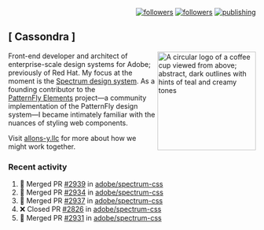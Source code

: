<p align="right"><a rel="me" href="https://front-end.social/@castastrophe">
    <img alt="followers" title="Follow me on Mastodon" src="https://img.shields.io/mastodon/follow/109297102751309835?domain=https%3A%2F%2Ffront-end.social&label=Follow&logo=mastodon&logoColor=white&style=for-the-badge&labelColor=008080&color=006969"/></a>
  <a href="https://codepen.io/castastrophe/">
    <img alt="followers" title="Follow me on CodePen" src="https://img.shields.io/badge/23-1?color=640464&labelColor=7c007c&style=for-the-badge&logo=codepen&label=Follow"/></a>
<a href="https://castastrophe.medium.com/">
    <img alt="publishing" title="View articles on Medium" src="https://img.shields.io/badge/107-1?color=666&labelColor=444&label=subscribe&logo=medium&logoColor=white&style=for-the-badge"/></a>
</p>

## [&nbsp;Cassondra&nbsp;]

<img align="right" src="https://github-production-user-asset-6210df.s3.amazonaws.com/1840295/253016758-ba468774-1cd3-42c2-8f43-947b5eeb5edf.png" height="200" alt="A circular logo of a coffee cup viewed from above; abstract, dark outlines with hints of teal and creamy tones">

Front-end developer and architect of enterprise-scale design systems for Adobe; previously of Red Hat. My focus at the moment is the [Spectrum design system](https://github.com/adobe/spectrum-css). As a founding contributor to the [PatternFly&nbsp;Elements](https://github.com/patternfly/patternfly-elements) project&mdash;a community implementation of the PatternFly design system&mdash;I became intimately familiar with the nuances of styling web components.

Visit [allons-y.llc](http://allons-y.llc/) for more about how we might work together.

### Recent activity

<!--START_SECTION:activity-->
1. 🎉 Merged PR [#2939](https://github.com/adobe/spectrum-css/pull/2939) in [adobe/spectrum-css](https://github.com/adobe/spectrum-css)
2. 🎉 Merged PR [#2934](https://github.com/adobe/spectrum-css/pull/2934) in [adobe/spectrum-css](https://github.com/adobe/spectrum-css)
3. 🎉 Merged PR [#2937](https://github.com/adobe/spectrum-css/pull/2937) in [adobe/spectrum-css](https://github.com/adobe/spectrum-css)
4. ❌ Closed PR [#2826](https://github.com/adobe/spectrum-css/pull/2826) in [adobe/spectrum-css](https://github.com/adobe/spectrum-css)
5. 🎉 Merged PR [#2931](https://github.com/adobe/spectrum-css/pull/2931) in [adobe/spectrum-css](https://github.com/adobe/spectrum-css)
<!--END_SECTION:activity-->

